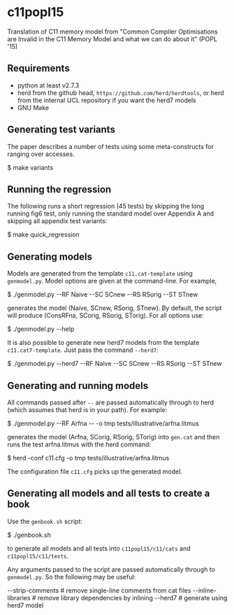 c11popl15
=========

Translation of C11 memory model from "Common Compiler Optimisations are Invalid
in the C11 Memory Model and what we can do about it" (POPL '15)

Requirements
------------
   * python at least v2.7.3
   * herd from the github head, `https://github.com/herd/herdtools`, or
     herd from the internal UCL repository if you want the herd7 models
   * GNU Make

Generating test variants
------------------------

The paper describes a number of tests using some meta-constructs for ranging
over accesses.

  $ make variants

Running the regression
----------------------

The following runs a short regression (45 tests) by skipping the long running
fig6 test, only running the standard model over Appendix A and skipping all
appendix test variants:

  $ make quick_regression

Generating models
-----------------

Models are generated from the template `c11.cat-template` using `genmodel.py`.
Model options are given at the command-line. For example,

  $ ./genmodel.py --RF Naive --SC SCnew --RS RSorig --ST STnew

generates the model (Naive, SCnew, RSorig, STnew). By default, the script will
produce (ConsRFna, SCorig, RSorig, STorig). For all options use:

  $ ./genmodel.py --help

It is also possible to generate new herd7 models from the template
`c11.cat7-template`. Just pass the command `--herd7`:

  $ ./genmodel.py --herd7 --RF Naive --SC SCnew --RS RSorig --ST STnew

Generating and running models
-----------------------------

All commands passed after `--` are passed automatically through to herd (which
assumes that herd is in your path). For example:

  $ ./genmodel.py --RF Arfna -- -o tmp tests/illustrative/arfna.litmus

generates the model (Arfna, SCorig, RSorig, STorig) into `gen.cat` and then runs
the test arfna.litmus with the herd command:

  $ herd -conf c11.cfg -o tmp tests/illustrative/arfna.litmus

The configuration file `c11.cfg` picks up the generated model.

Generating all models and all tests to create a book
----------------------------------------------------

Use the `genbook.sh` script:

  $ ./genbook.sh

to generate all models and all tests into `c11popl15/c11/cats` and
`c11popl15/c11/tests`.

Any arguments passed to the script are passed automatically through to
`genmodel.py`. So the following may be useful:

  --strip-comments     # remove single-line comments from cat files
  --inline-libraries   # remove library dependencies by inlining
  --herd7              # generate using herd7 model
